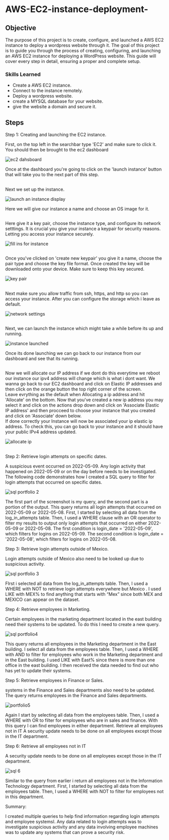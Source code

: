 # AWS-EC2-instance-deployment-

## Objective

The purpose of this project is to create, configure, and launched a AWS EC2 instance to deploy a wordpress website through it. The goal of this project is to guide you through the process of creating, configuring, and launching an AWS EC2 instance for deploying a WordPress website. This guide will cover every step in detail, ensuring a proper and complete setup.

### Skills Learned

- Create a AWS EC2 instance.
- Connect to the instance remotely.
- Deploy a wordpress website.
- create a MYSQL database for your website.
- give the website a domain and secure it.
  


## Steps


Step 1:
Creating and launching the EC2 instance.

First, on the top left in the searchbar type 'EC2' and make sure to click it. You should then be brought to the ec2 dashboard

![ec2 dahsboard](https://github.com/user-attachments/assets/6a5285f9-6494-4b57-8aa8-68e3ce62862a)

Once at the dashboard you're going to click on the 'launch instance' button that will take you to the next part of this step.

##

Next we set up the instance.

![launch an instance display](https://github.com/user-attachments/assets/7683e5f6-d44c-4b93-848f-6c5ed408ebfd)


Here we will give our instance a name and choose an OS image for it.

##

Here give it a key pair, choose the instance type, and configure its network setttings.
It is crucial you give your instance a keypair for security reasons. Letting you access your instance securely.

![fill ins for instance](https://github.com/user-attachments/assets/f55d31bd-ad35-4991-86cf-9cf423421f7f)

## 
Once you've clicked on 'create new keypair' you give it a name, choose the pair type and choose the key file format. Once created the key will be downloaded onto your device. Make sure to keep this key secured.

![key pair](https://github.com/user-attachments/assets/5a50047a-b9c3-4454-8402-136e5ed1d7d7)

##
Next make sure you allow traffic from ssh, https, and http so you can access your instance. After you can configure the storage which i leave as default.

![network settings](https://github.com/user-attachments/assets/038ae014-00cd-4716-9726-e84d5ae9f949)

##

Next, we can launch the instance which might take a while before its up and running. 

![instance launched](https://github.com/user-attachments/assets/cbf99c48-d22b-4876-8b0b-bf65aace6149)

Once its done launching we can go back to our instance from our dashboard and see that its running.

##

Now we will allocate our IP address if we dont do this everytime we reboot our instance our ipv4 address will change which is what i dont want. We wanna go back to our EC2 dashboard and click on Elastic IP addresses and then click on the orange button the top right corner of the screen.<br>
Leave evrything as the default when Allocating a ip address and hit 'Allocate' on the bottom.
Now that you've created a new ip address you may select it and click on the actions drop down and click on 'Associate Elastic IP address' and then procceed to choose your instance that you created and click on 'Associate' down below.<br>
If done correctly your Instance will now be associated your ip elastic ip address. To check this, you can go back to your instance and it should have your public IPv4 address updated.

![allocate ip](https://github.com/user-attachments/assets/f6fa6e77-8411-46a4-9f20-6515dc51891e)

##
Step 2:
Retrieve login attempts on specific dates.

A suspicious event occurred on 2022-05-09. Any login activity that happened on 2022-05-09 or on the day before needs to be investigated.
The following code demonstrates how I created a SQL query to filter for login attempts that occurred on specific dates.

![sql portfolio 2](https://github.com/VegaL101/computer-updates-lab/assets/166334918/c76ecf2d-ceac-4d44-8bc8-9e81c966b341)

The first part of the screenshot is my query, and the second part is a portion of the output. This query returns all login attempts that occurred on 2022-05-09 or 2022-05-08. First, I started by selecting all data from the log_in_attempts table. Then, I used a WHERE clause with an OR operator to filter my results to output only login attempts that occurred on either 2022-05-09 or 2022-05-08. The first condition is login_date = '2022-05-09', which filters for logins on 2022-05-09. The second condition is login_date = '2022-05-08', which filters for logins on 2022-05-08.



Step 3:
Retrieve login attempts outside of Mexico.

Login attempts outside of Mexico also need to be looked up due to suspicious activity.

![sql portfolio 3](https://github.com/VegaL101/computer-updates-lab/assets/166334918/0249c5d3-1ebc-4e9b-86e7-e762e82732a1)

FIrst i selected all data from the log_in_attempts table. Then, I used a WHERE  with NOT to retrieve login attempts everywhere but Mexico . I used LIKE with MEX% to find anything that starts with “Mex”  since both MEX and MEXICO can appear on the dataset. 



Step 4:
Retrieve employees in Marketing.

Certain employees in the marketing department located in the east building need their systems to be updated. To do this I need to create a new query. 

![sql portfolio4](https://github.com/VegaL101/computer-updates-lab/assets/166334918/980714e7-7e94-4ac1-b61a-d12cca4a71bb)

This query returns all employees in the Marketing department in the East building. I select all data from the employees table. Then, I used a WHERE with AND to filter for employees who work in the Marketing department and in the East building. I used LIKE with East% since there is more than one office in the east building. I then received the data needed to find out who has yet to update their systems.



Step 5:
Retrieve employees in Finance or Sales.

systems in the Finance and Sales departments also need to be updated. The query returns employees in the Finance and Sales departments.

![portfolio5](https://github.com/VegaL101/computer-updates-lab/assets/166334918/03c97169-b1ee-4339-8444-faa31d408c97)

Again I start by selecting all data from the employees table. Then, I used a WHERE  with OR to filter for employees who are in sales and finance. With this query I can find employees in either department.
Retrieve all employees not in IT
A security update needs to be done on all employees except those in the IT department.



Step 6:
Retrieve all employees not in IT

A security update needs to be done on all employees except those in the IT department.

![sql 6](https://github.com/VegaL101/computer-updates-lab/assets/166334918/512b9716-6f59-431f-b031-8179db973824)


Similar to the query from earlier i return all employees not in the Information Technology department. First, I started by selecting all data from the employees table. Then, I used a WHERE  with NOT to filter for employees not in this department.


Summary:

I created multiple queries to help find information regarding login attempts and employee systemsI. Any data related to login attempts was to investigate suspicious activity and any data involving employee machines was to update any systems that can prove a security risk.








